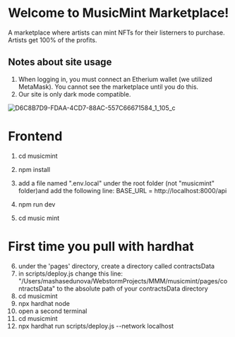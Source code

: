 # Welcome to MusicMint Marketplace!
A marketplace where artists can mint NFTs for their listerners to purchase.
Artists get 100% of the profits.

## Notes about site usage 
1) When logging in, you must connect an Etherium wallet (we utilized MetaMask). You cannot see the marketplace until you do this.
2) Our site is only dark mode compatible.




![D6C8B7D9-FDAA-4CD7-88AC-557C66671584_1_105_c](https://user-images.githubusercontent.com/77807959/233724252-eba05981-e540-4fac-963f-d852eb2ad2ff.jpeg)


# Frontend
1) cd musicmint

2) npm install

3) add a file named ".env.local" under the root folder (not "musicmint" folder)and add the following line:
    BASE_URL = http://localhost:8000/api

4) npm run dev
5) cd music mint

# First time you pull with hardhat 

6) under the 'pages' directory, create a directory called contractsData
7) in scripts/deploy.js change this line: "/Users/mashasedunova/WebstormProjects/MMM/musicmint/pages/contractsData"
to the absolute path of your contractsData directory
8) cd musicmint
9) npx hardhat node
10) open a second terminal
11) cd musicmint
11) npx hardhat run scripts/deploy.js --network localhost
